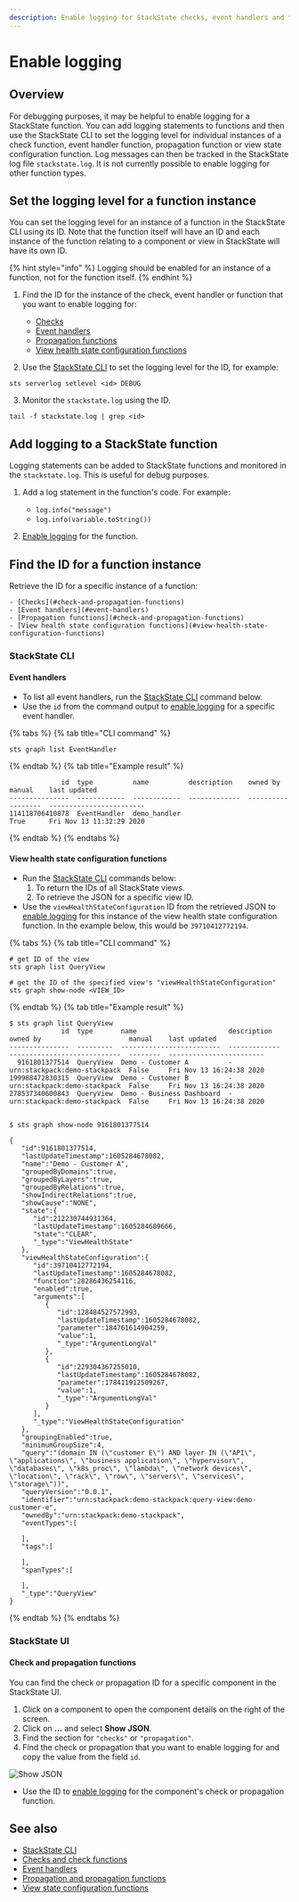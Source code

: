 ```yaml
---
description: Enable logging for StackState checks, event handlers and functions
---
```


# Enable logging

## Overview

For debugging purposes, it may be helpful to enable logging for a StackState function. You can add logging statements to functions and then use the StackState CLI to set the logging level for individual instances of a check function, event handler function, propagation function or view state configuration function. Log messages can then be tracked in the StackState log file `stackstate.log`. It is not currently possible to enable logging for other function types.

## Set the logging level for a function instance

You can set the logging level for an instance of a function in the StackState CLI using its ID. Note that the function itself will have an ID and each instance of the function relating to a component or view in StackState will have its own ID.

{% hint style="info" %}
Logging should be enabled for an instance of a function, not for the function itself.
{% endhint %}

1. Find the ID for the instance of the check, event handler or function that you want to enable logging for:
    - [Checks](#check-and-propagation-functions)
    - [Event handlers](#event-handlers)
    - [Propagation functions](#check-and-propagation-functions)
    - [View health state configuration functions](#view-health-state-configuration-functions)

2. Use the [StackState CLI](/setup/installation/cli-install.md) to set the logging level for the ID, for example:
```
sts serverlog setlevel <id> DEBUG
```

3. Monitor the `stackstate.log` using the ID.
```
tail -f stackstate.log | grep <id>
```

## Add logging to a StackState function

Logging statements can be added to StackState functions and monitored in the `stackstate.log`. This is useful for debug purposes.

1. Add a log statement in the function's code. For example:
    - `log.info("message")`
    - `log.info(variable.toString())`
    
2. [Enable logging](#set-the-logging-level-for-a-function-instance) for the function.


## Find the ID for a function instance

Retrieve the ID for a specific instance of a function:

    - [Checks](#check-and-propagation-functions)
    - [Event handlers](#event-handlers)
    - [Propagation functions](#check-and-propagation-functions)
    - [View health state configuration functions](#view-health-state-configuration-functions)

### StackState CLI

#### Event handlers

- To list all event handlers, run the [StackState CLI](/setup/installation/cli-install.md) command below.
- Use the `id` from the command output to [enable logging](#set-the-logging-level-for-a-function-instance) for a specific event handler.

{% tabs %}
{% tab title="CLI command" %}
```
sts graph list EventHandler
```
{% endtab %}
{% tab title="Example result" %}
```
             id  type          name          description    owned by    manual    last updated
---------------  ------------  ------------  -------------  ----------  --------  ------------------------
114118706410878  EventHandler  demo_handler                             True      Fri Nov 13 11:32:29 2020
```
{% endtab %}
{% endtabs %}

#### View health state configuration functions

- Run the [StackState CLI](/setup/installation/cli-install.md) commands below:
    1. To return the IDs of all StackState views.
    2. To retrieve the JSON for a specific view ID.
- Use the `viewHealthStateConfiguration` ID from the retrieved JSON to [enable logging](#set-the-logging-level-for-a-function-instance) for this instance of the view health state configuration function. In the example below, this would be `39710412772194`.

{% tabs %}
{% tab title="CLI command" %}
```
# get ID of the view
sts graph list QueryView

# get the ID of the specified view's "viewHealthStateConfiguration"
sts graph show-node <VIEW_ID>

```
{% endtab %}
{% tab title="Example result" %}
```
$ sts graph list QueryView                           
             id  type       name                       description    owned by                      manual    last updated
---------------  ---------  -------------------------  -------------  ----------------------------  --------  ------------------------
  9161801377514  QueryView  Demo - Customer A          -              urn:stackpack:demo-stackpack  False     Fri Nov 13 16:24:38 2020
199988472830315  QueryView  Demo - Customer B          -              urn:stackpack:demo-stackpack  False     Fri Nov 13 16:24:38 2020
278537340600843  QueryView  Demo - Business Dashboard  -              urn:stackpack:demo-stackpack  False     Fri Nov 13 16:24:38 2020


$ sts graph show-node 9161801377514

{
   "id":9161801377514,
   "lastUpdateTimestamp":1605284678082,
   "name":"Demo - Customer A",
   "groupedByDomains":true,
   "groupedByLayers":true,
   "groupedByRelations":true,
   "showIndirectRelations":true,
   "showCause":"NONE",
   "state":{
      "id":212230744931364,
      "lastUpdateTimestamp":1605284689666,
      "state":"CLEAR",
      "_type":"ViewHealthState"
   },
   "viewHealthStateConfiguration":{
      "id":39710412772194,
      "lastUpdateTimestamp":1605284678082,
      "function":28286436254116,
      "enabled":true,
      "arguments":[
         {
            "id":128484527572993,
            "lastUpdateTimestamp":1605284678082,
            "parameter":184761614904259,
            "value":1,
            "_type":"ArgumentLongVal"
         },
         {
            "id":229304367255010,
            "lastUpdateTimestamp":1605284678082,
            "parameter":178411912509267,
            "value":1,
            "_type":"ArgumentLongVal"
         }
      ],
      "_type":"ViewHealthStateConfiguration"
   },
   "groupingEnabled":true,
   "minimumGroupSize":4,
   "query":"(domain IN (\"customer E\") AND layer IN (\"API\", \"applications\", \"business application\", \"hypervisor\", \"databases\", \"k8s_proc\", \"lambda\", \"network devices\", \"location\", \"rack\", \"row\", \"servers\", \"services\", \"storage\"))",
   "queryVersion":"0.0.1",
   "identifier":"urn:stackpack:demo-stackpack:query-view:demo-customer-e",
   "ownedBy":"urn:stackpack:demo-stackpack",
   "eventTypes":[
      
   ],
   "tags":[
      
   ],
   "spanTypes":[
      
   ],
   "_type":"QueryView"
}
```
{% endtab %}
{% endtabs %}

### StackState UI

#### Check and propagation functions

You can find the check or propagation ID for a specific component in the StackState UI.

1. Click on a component to open the component details on the right of the screen.
2. Click on **...** and select **Show JSON**.
3. Find the section for `"checks"` or `"propagation"`.
4. Find the check or propagation that you want to enable logging for and copy the value from the field `id`.

![Show JSON](/.gitbook/assets/v41_show-json.png)

- Use the ID to [enable logging](#set-the-logging-level-for-a-function-instance) for the component's check or propagation function.

## See also

- [StackState CLI](/setup/installation/cli-install.md)
- [Checks and check functions](/configure/telemetry/checks_and_streams.md#checks)
- [Event handlers](/use/alerting.md#send-alerts-with-event-handlers)
- [Propagation and propagation functions](/configure/topology/propagation.md)
- [View state configuration functions](/configure/view_state_configuration.md)